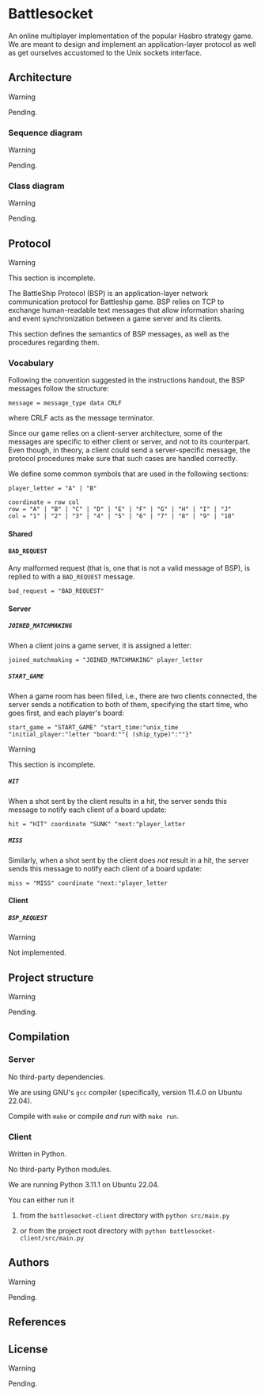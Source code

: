 # Battlesocket

An online multiplayer implementation of the popular Hasbro strategy game. We are
meant to design and implement an application-layer protocol as well as get
ourselves accustomed to the Unix sockets interface.

## Architecture

> [!WARNING]
>
> Pending.

### Sequence diagram

> [!WARNING]
>
> Pending.

### Class diagram

> [!WARNING]
>
> Pending.

## Protocol

> [!WARNING]
>
> This section is incomplete.

The BattleShip Protocol (BSP) is an application-layer
network communication protocol for Battleship game.
BSP relies on TCP to exchange human-readable text messages
that allow information sharing and event synchronization
between a game server and its clients.

This section defines the semantics of BSP
messages, as well as the procedures regarding them.

### Vocabulary

Following the convention suggested in the instructions handout, the BSP messages
follow the structure:

    message = message_type data CRLF

where CRLF acts as the message terminator.

Since our game relies on a client-server architecture, some of the messages are
specific to either client or server, and not to its counterpart. Even though, in
theory, a client could send a server-specific message, the protocol procedures
make sure that such cases are handled correctly.

We define some common symbols that are used in the following sections:

    player_letter = "A" | "B"

    coordinate = row col
    row = "A" | "B" | "C" | "D" | "E" | "F" | "G" | "H" | "I" | "J"
    col = "1" | "2" | "3" | "4" | "5" | "6" | "7" | "8" | "9" | "10"

#### Shared

#### `BAD_REQUEST`

Any malformed request (that is, one that is not a valid message of BSP), is
replied to with a `BAD_REQUEST` message.

    bad_request = "BAD_REQUEST"


#### Server

##### `JOINED_MATCHMAKING`

When a client joins a game server, it is assigned a letter:

    joined_matchmaking = "JOINED_MATCHMAKING" player_letter

##### `START_GAME`

When a game room has been filled, i.e., there are two clients connected, the
server sends a notification to both of them, specifying the start time, who goes
first, and each player's board:

    start_game = "START_GAME" "start_time:"unix_time "initial_player:"letter "board:""{ (ship_type)":""}"

> [!WARNING]
>
> This section is incomplete.

##### `HIT`

When a shot sent by the client results in a hit, the server sends this message
to notify each client of a board update:

    hit = "HIT" coordinate "SUNK" "next:"player_letter

##### `MISS`

Similarly, when a shot sent by the client does _not_ result in a hit, the server
sends this message to notify each client of a board update:

    miss = "MISS" coordinate "next:"player_letter

#### Client

##### `BSP_REQUEST`

> [!WARNING]
>
> Not implemented.


## Project structure

> [!WARNING]
>
> Pending.

## Compilation

### Server

No third-party dependencies.

We are using GNU's `gcc` compiler (specifically, version 11.4.0 on Ubuntu 22.04).

Compile with `make` or compile _and run_ with `make run`.

### Client

Written in Python.

No third-party Python modules.

We are running Python 3.11.1 on Ubuntu 22.04.

You can either run it

1. from the `battlesocket-client` directory with `python src/main.py`

2. or from the project root directory with `python battlesocket-client/src/main.py`


## Authors

> [!WARNING]
>
> Pending.

## References



## License

> [!WARNING]
>
> Pending.
